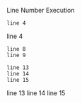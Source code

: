 Line Number Execution

``` cat
line 4
```

<!-- notebook output start -->
<!-- notebook output modified 2025-03-13T19:18:38 -->

line 4

<!-- notebook output end -->

``` cat
line 8
line 9
```

``` cat
line 13
line 14
line 15
```

<!-- notebook output start -->
<!-- notebook output modified 2025-03-13T19:18:38 -->

line 13
line 14
line 15

<!-- notebook output end -->
